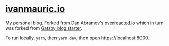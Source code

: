 # [ivanmauric.io](https://ivanmauric.io/)

My personal blog. Forked from Dan Abramov's [overreacted.io](https://github.com/gaearon/overreacted.io) which in turn was forked from [Gatsby blog starter](https://github.com/gatsbyjs/gatsby-starter-blog).

To run locally, `yarn`, then `yarn dev`, then open https://localhost:8000.
